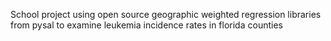 School project using open source geographic weighted regression libraries from pysal to examine leukemia incidence rates in florida counties


